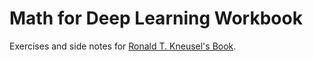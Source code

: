 # Math for Deep Learning Workbook

Exercises and side notes for [Ronald T. Kneusel's Book](https://learning.oreilly.com/library/view/math-for-deep/9781098129101/).
